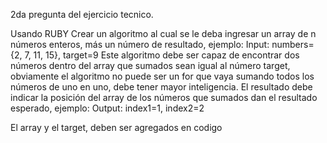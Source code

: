 2da pregunta del ejercicio tecnico. 

Usando RUBY Crear un algoritmo al cual se le deba ingresar un array de n números enteros, más un
número de resultado, ejemplo: Input: numbers={2, 7, 11, 15}, target=9 Este algoritmo debe ser capaz de
encontrar dos números dentro del array que sumados sean igual al número target, obviamente el algoritmo no
puede ser un for que vaya sumando todos los números de uno en uno, debe tener mayor inteligencia. El
resultado debe indicar la posición del array de los números que sumados dan el resultado esperado, ejemplo:
Output: index1=1, index2=2

El array y el target, deben ser agregados en codigo